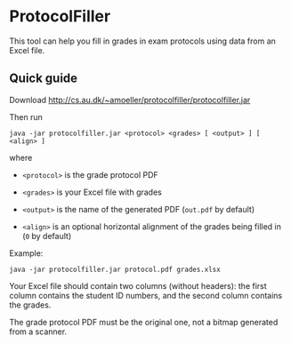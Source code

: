 ProtocolFiller
==============

This tool can help you fill in grades in exam protocols using data from an Excel file.

Quick guide
-----------

Download <http://cs.au.dk/~amoeller/protocolfiller/protocolfiller.jar>

Then run
```
java -jar protocolfiller.jar <protocol> <grades> [ <output> ] [ <align> ]
```
where

* `<protocol>` is the grade protocol PDF

* `<grades>` is your Excel file with grades

* `<output>` is the name of the generated PDF (`out.pdf` by default)

* `<align>` is an optional horizontal alignment of the grades being filled in (`0` by default)

Example:
```
java -jar protocolfiller.jar protocol.pdf grades.xlsx
```

Your Excel file should contain two columns (without headers): the first column contains the student ID numbers, and the second column contains the grades.

The grade protocol PDF must be the original one, not a bitmap generated from a scanner.
